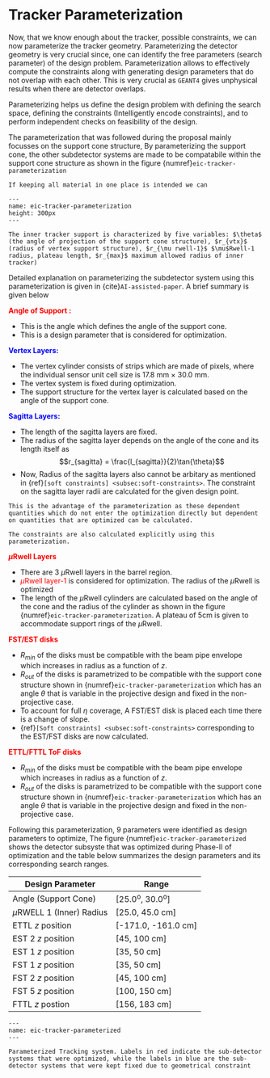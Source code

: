# Tracker Parameterization

Now, that we know enough about the tracker, possible constraints, we can now parameterize the tracker geometry. Parameterizing the detector geometry is very crucial since, one can identify the free parameters (search parameter) of the design problem. Parameterization allows to effectively compute the constraints along with generating design parameters that do not overlap with each other. This is very crucial as `GEANT4` gives unphysical results when there are detector overlaps.

Parameterizing helps us define the design problem with defining the search space, defining the constraints (Intelligently encode constraints), and to perform independent checks on feasibility of the design.

The parameterization that was followed during the proposal mainly focusses on the support cone structure, By parameterizing the support cone, the other subdetector systems are made to be compatabile within the support cone structure as shown in the figure {numref}`eic-tracker-parameterization`

```{tip}
If keeping all material in one place is intended we can
```

```{figure} ./images/eic-tracker-parameterization.png
---
name: eic-tracker-parameterization
height: 300px
---

The inner tracker support is characterized by five variables: $\theta$ (the angle of projection of the support cone structure), $r_{vtx}$ (radius of vertex support structure), $r_{\mu rwell-1}$ $\mu$Rwell-1 radius, plateau length, $r_{max}$ maximum allowed radius of inner tracker)
```

Detailed explanation on parameterizing the subdetector system using this parameterization is given in {cite}`AI-assisted-paper`. A brief summary is given below


<strong><font color='red'>Angle of Support :</font> </strong>
  + This is the angle which defines the angle of the support cone.
  + This is a design parameter that is considered for optimization.

<strong><font color='blue'>Vertex Layers:</font> </strong>

  + The vertex cylinder consists of strips which are made of pixels, where the individual sensor unit cell size is 17.8 mm $\times$ 30.0 mm.
  + The vertex system is fixed during optimization.
  + The support structure for the vertex layer is calculated based on the angle of the support cone.

<strong><font color='blue'>Sagitta Layers:</font> </strong>

  + The length of the sagitta layers are fixed.
  + The radius of the sagitta layer depends on the angle of the cone and its length itself as $$r_{sagitta} = \frac{l_{sagitta}}{2}\tan{\theta}$$
  + Now, Radius of the sagitta layers also cannot be arbitary as mentioned in {ref}`[soft constraints] <subsec:soft-constraints>`. The constraint on the sagitta layer radii are calculated for the given design point.

```{tip}
This is the advantage of the parameterization as these dependent quantities which do not enter the optimization directly but dependent on quantities that are optimized can be calculated.

The constraints are also calculated explicitly using this parameterization.
```

<strong><font color='red'>$\mu$Rwell Layers</font> </strong>

  + There are 3 $\mu$Rwell layers in the barrel region.
  + <font color='red'>$\mu$Rwell layer-1</font> is considered for optimization. The radius of the $\mu$Rwell is optimized
  + The length of the $\mu$Rwell cylinders are calculated based on the angle of the cone and the radius of the cylinder as shown in the figure {numref}`eic-tracker-parameterization`. A plateau of 5cm is given to accommodate support rings of the $\mu$Rwell.


<strong><font color='red'>FST/EST disks</font> </strong>

  + $R_{min}$ of the disks must be compatible with the beam pipe envelope which increases in radius as a function of $z$.
  + $R_{out}$ of the disks is parametrized to be compatible with the support cone structure shown in {numref}`eic-tracker-parameterization` which has an angle $\theta$ that is variable in the projective design and fixed in the non-projective case.
  + To account for full $\eta$ coverage, A FST/EST disk is placed each time there is a change of slope.
  + {ref}`[Soft constraints] <subsec:soft-constraints>` corresponding to the EST/FST disks are now calculated.

<strong><font color='red'>ETTL/FTTL ToF disks</font> </strong>

  + $R_{min}$ of the disks must be compatible with the beam pipe envelope which increases in radius as a function of $z$.
  + $R_{out}$ of the disks is parametrized to be compatible with the support cone structure shown in {numref}`eic-tracker-parameterization` which has an angle $\theta$ that is variable in the projective design and fixed in the non-projective case.


Following this parameterization, 9 parameters were identified as design parameters to optimize, The figure {numref}`eic-tracker-parameterized` shows the detector subsyste that was optimized during Phase-II of optimization and the table below summarizes the design parameters and its corresponding search ranges.

| **Design Parameter**        	| **Range**                      	|
|-----------------------------	|--------------------------------	|
| Angle (Support Cone)        	| [25.0$^\text{o}$, 30.0$^\text{o}$] 	|
| $\mu$RWELL 1 (Inner) Radius 	| [25.0, 45.0 cm]                	|
| ETTL $z$ position           	| [-171.0, -161.0 cm]            	|
| EST 2 $z$ position          	| [45, 100 cm]                   	|
| EST 1 $z$ position          	| [35, 50 cm]                    	|
| FST 1 $z$ position          	| [35, 50 cm]                    	|
| FST 2 $z$ position          	| [45, 100 cm]                   	|
| FST 5 $z$ position          	| [100, 150 cm]                  	|
| FTTL $z$ postion            	| [156, 183 cm]                  	|

```{figure} ./images/eic-tracker-optim.png
---
name: eic-tracker-parameterized
---

Parameterized Tracking system. Labels in red indicate the sub-detector systems that were optimized, while the labels in blue are the sub-detector systems that were kept fixed due to geometrical constraint
```
